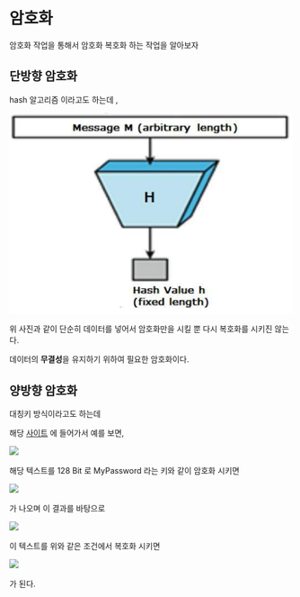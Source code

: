 # 암호화

암호화 작업을 통해서 암호화 복호화 하는 작업을 알아보자

## 단방향 암호화

hash 알고리즘 이라고도 하는데 , 

<img src="./gitImages/hashAlgorithm.png" />

위 사진과 같이 단순히 데이터를 넣어서 암호화만을 시킬 뿐 다시 복호화를 시키진 않는다.

데이터의 <b>무결성</b>을 유지하기 위하여 필요한 암호화이다.

## 양방향 암호화

대칭키 방식이라고도 하는데 

해당 <a href="https://aesencryption.net/">사이트</a> 에 들어가서 예를 보면,

<img src="./gitImages/enc.jpg" />

해당 텍스트를 128 Bit 로 MyPassword 라는 키와 같이 암호화 시키면

<img src="./gitImages/enc_result.jpg" />

가 나오며 이 결과를 바탕으로

<img src="./gitImages/dec.jpg" />

이 텍스트를 위와 같은 조건에서 복호화 시키면

<img src="./gitImages/dec_result.jpg" />

가 된다.


